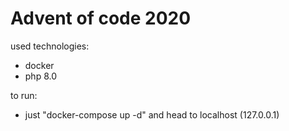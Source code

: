 <h1>Advent of code 2020</h1>

used technologies:
- docker
- php 8.0

to run:
- just "docker-compose up -d" and head to localhost (127.0.0.1)